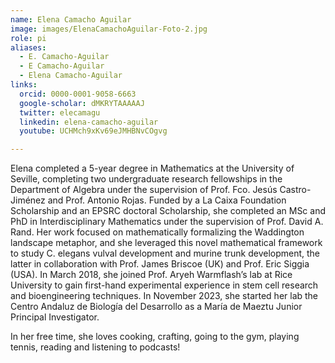 ```yaml
---
name: Elena Camacho Aguilar
image: images/ElenaCamachoAguilar-Foto-2.jpg
role: pi
aliases:
  - E. Camacho-Aguilar
  - E Camacho-Aguilar
  - Elena Camacho-Aguilar
links:
  orcid: 0000-0001-9058-6663
  google-scholar: dMKRYTAAAAAJ
  twitter: elecamagu
  linkedin: elena-camacho-aguilar
  youtube: UCHMch9xKv69eJMHBNvCOgvg

---
```


Elena completed a 5-year degree in Mathematics at the University of Seville, completing two undergraduate research fellowships in the Department of Algebra under the supervision of Prof. Fco. Jesús Castro-Jiménez and Prof. Antonio Rojas. Funded by a La Caixa Foundation Scholarship and an EPSRC doctoral Scholarship, she completed an MSc and PhD in Interdisciplinary Mathematics under the supervision of Prof. David A. Rand. Her work focused on mathematically formalizing the Waddington landscape metaphor, and she leveraged this novel mathematical framework to study C. elegans vulval development and murine trunk development, the latter in collaboration with Prof. James Briscoe (UK) and Prof. Eric Siggia (USA). In March 2018, she joined Prof. Aryeh Warmflash’s lab at Rice University to gain first-hand experimental experience in stem cell research and bioengineering techniques. In November 2023, she started her lab the Centro Andaluz de Biología del Desarrollo as a María de Maeztu Junior Principal Investigator.

In her free time, she loves cooking, crafting, going to the gym, playing tennis, reading and listening to podcasts!
